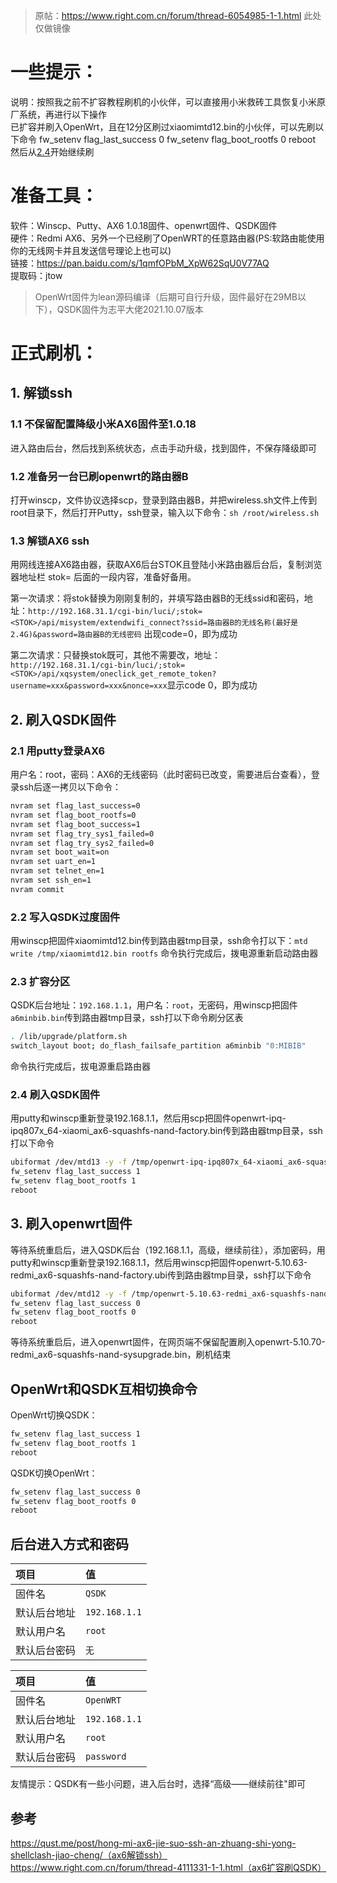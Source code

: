 > 原帖：https://www.right.com.cn/forum/thread-6054985-1-1.html 此处仅做镜像

# 一些提示：
说明：按照我之前不扩容教程刷机的小伙伴，可以直接用小米救砖工具恢复小米原厂系统，再进行以下操作<br>
已扩容并刷入OpenWrt，且在12分区刷过xiaomimtd12.bin的小伙伴，可以先刷以下命令
fw_setenv flag_last_success 0
fw_setenv flag_boot_rootfs 0
reboot
然后从[2.4](#24-刷入qsdk固件)开始继续刷

# 准备工具：
软件：Winscp、Putty、AX6 1.0.18固件、openwrt固件、QSDK固件<br>
硬件：Redmi AX6、另外一个已经刷了OpenWRT的任意路由器(PS:软路由能使用你的无线网卡并且发送信号理论上也可以)<br>
链接：https://pan.baidu.com/s/1qmfOPbM_XpW62SqU0V77AQ<br>
提取码：jtow

> OpenWrt固件为lean源码编译（后期可自行升级，固件最好在29MB以下），QSDK固件为志平大佬2021.10.07版本

# 正式刷机：
## 1. 解锁ssh

### 1.1 不保留配置降级小米AX6固件至1.0.18
进入路由后台，然后找到系统状态，点击手动升级，找到固件，不保存降级即可

### 1.2 准备另一台已刷openwrt的路由器B
打开winscp，文件协议选择scp，登录到路由器B，并把wireless.sh文件上传到root目录下，然后打开Putty，ssh登录，输入以下命令：`sh /root/wireless.sh`

### 1.3 解锁AX6 ssh
用网线连接AX6路由器，获取AX6后台STOK且登陆小米路由器后台后，复制浏览器地址栏 stok= 后面的一段内容，准备好备用。<br>

第一次请求：将stok替换为刚刚复制的，并填写路由器B的无线ssid和密码，地址：`http://192.168.31.1/cgi-bin/luci/;stok=<STOK>/api/misystem/extendwifi_connect?ssid=路由器B的无线名称(最好是2.4G)&password=路由器B的无线密码` 出现code=0，即为成功<br>

第二次请求：只替换stok既可，其他不需要改，地址：`http://192.168.31.1/cgi-bin/luci/;stok=<STOK>/api/xqsystem/oneclick_get_remote_token?username=xxx&password=xxx&nonce=xxx`显示code 0，即为成功

## 2. 刷入QSDK固件

### 2.1 用putty登录AX6
用户名：root，密码：AX6的无线密码（此时密码已改变，需要进后台查看），登录ssh后逐一拷贝以下命令：
```bash
nvram set flag_last_success=0
nvram set flag_boot_rootfs=0
nvram set flag_boot_success=1
nvram set flag_try_sys1_failed=0
nvram set flag_try_sys2_failed=0
nvram set boot_wait=on
nvram set uart_en=1
nvram set telnet_en=1
nvram set ssh_en=1
nvram commit
```

### 2.2 写入QSDK过度固件
用winscp把固件xiaomimtd12.bin传到路由器tmp目录，ssh命令打以下：`mtd write /tmp/xiaomimtd12.bin rootfs` 命令执行完成后，拨电源重新启动路由器

### 2.3 扩容分区
QSDK后台地址：`192.168.1.1`，用户名：`root`，无密码，用winscp把固件`a6minbib.bin`传到路由器tmp目录，ssh打以下命令刷分区表
```bash
. /lib/upgrade/platform.sh
switch_layout boot; do_flash_failsafe_partition a6minbib "0:MIBIB"
```
命令执行完成后，拔电源重启路由器

### 2.4 刷入QSDK固件
用putty和winscp重新登录192.168.1.1，然后用scp把固件openwrt-ipq-ipq807x_64-xiaomi_ax6-squashfs-nand-factory.bin传到路由器tmp目录，ssh打以下命令
```bash
ubiformat /dev/mtd13 -y -f /tmp/openwrt-ipq-ipq807x_64-xiaomi_ax6-squashfs-nand-factory.bin
fw_setenv flag_last_success 1
fw_setenv flag_boot_rootfs 1
reboot
```
## 3. 刷入openwrt固件
等待系统重启后，进入QSDK后台（192.168.1.1，高级，继续前往），添加密码，用putty和winscp重新登录192.168.1.1，然后用winscp把固件openwrt-5.10.63-redmi_ax6-squashfs-nand-factory.ubi传到路由器tmp目录，ssh打以下命令
```bash
ubiformat /dev/mtd12 -y -f /tmp/openwrt-5.10.63-redmi_ax6-squashfs-nand-factory.ubi
fw_setenv flag_last_success 0
fw_setenv flag_boot_rootfs 0
reboot
```
等待系统重启后，进入openwrt固件，在网页端不保留配置刷入openwrt-5.10.70-redmi_ax6-squashfs-nand-sysupgrade.bin，刷机结束

## OpenWrt和QSDK互相切换命令
OpenWrt切换QSDK：
```bash
fw_setenv flag_last_success 1
fw_setenv flag_boot_rootfs 1
reboot
```

QSDK切换OpenWrt：
```bash
fw_setenv flag_last_success 0
fw_setenv flag_boot_rootfs 0
reboot
```

## 后台进入方式和密码

   | 项目 | 值 |
   | :--- | :--- |
   | 固件名 | `QSDK` |
   | 默认后台地址 | `192.168.1.1` |
   | 默认用户名 | `root` |
   | 默认后台密码 | `无` |

   | 项目 | 值 |
   | :--- | :--- |
   | 固件名 | `OpenWRT` |
   | 默认后台地址 | `192.168.1.1` |
   | 默认用户名 | `root` |
   | 默认后台密码 | `password` |

友情提示：QSDK有一些小问题，进入后台时，选择“高级——继续前往"即可

## 参考
https://qust.me/post/hong-mi-ax6-jie-suo-ssh-an-zhuang-shi-yong-shellclash-jiao-cheng/（ax6解锁ssh）<br>
https://www.right.com.cn/forum/thread-4111331-1-1.html（ax6扩容刷QSDK）
